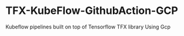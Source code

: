 # TFX-KubeFlow-GithubAction-GCP
Kubeflow pipelines built on top of Tensorflow TFX library Using Gcp 
